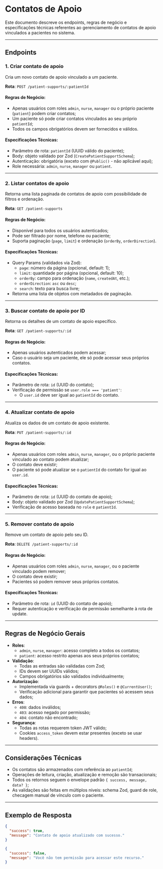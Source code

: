 # Contatos de Apoio

Este documento descreve os endpoints, regras de negócio e especificações técnicas referentes ao gerenciamento de contatos de apoio vinculados a pacientes no sistema.

---

## Endpoints

### 1. Criar contato de apoio

Cria um novo contato de apoio vinculado a um paciente.

**Rota**: `POST /patient-supports/:patientId`

#### Regras de Negócio:

- Apenas usuários com roles `admin`, `nurse`, `manager` ou o próprio paciente (`patient`) podem criar contatos;
- Um paciente só pode criar contatos vinculados ao seu próprio `patientId`;
- Todos os campos obrigatórios devem ser fornecidos e válidos.

#### Especificações Técnicas:

- Parâmetro de rota: `patientId` (UUID válido do paciente);
- Body: objeto validado por Zod (`CreatePatientSupportSchema`);
- Autenticação: obrigatória (exceto com `@Public()` - não aplicável aqui);
- Role necessária: `admin`, `nurse`, `manager` ou `patient`.

---

### 2. Listar contatos de apoio

Retorna uma lista paginada de contatos de apoio com possibilidade de filtros e ordenação.

**Rota**: `GET /patient-supports`

#### Regras de Negócio:

- Disponível para todos os usuários autenticados;
- Pode ser filtrado por nome, telefone ou paciente;
- Suporta paginação (`page`, `limit`) e ordenação (`orderBy`, `orderDirection`).

#### Especificações Técnicas:

- Query Params (validados via Zod):
  - `page`: número da página (opcional, default: 1);
  - `limit`: quantidade por página (opcional, default: 10);
  - `orderBy`: campo para ordenação (`name`, `createdAt`, etc.);
  - `orderDirection`: `asc` ou `desc`;
  - `search`: texto para busca livre;
- Retorna uma lista de objetos com metadados de paginação.

---

### 3. Buscar contato de apoio por ID

Retorna os detalhes de um contato de apoio específico.

**Rota**: `GET /patient-supports/:id`

#### Regras de Negócio:

- Apenas usuários autenticados podem acessar;
- Caso o usuário seja um paciente, ele só pode acessar seus próprios contatos.

#### Especificações Técnicas:

- Parâmetro de rota: `id` (UUID do contato);
- Verificação de permissão se `user.role === 'patient'`:
  - O `user.id` deve ser igual ao `patientId` do contato.

---

### 4. Atualizar contato de apoio

Atualiza os dados de um contato de apoio existente.

**Rota**: `PUT /patient-supports/:id`

#### Regras de Negócio:

- Apenas usuários com roles `admin`, `nurse`, `manager`, ou o próprio paciente vinculado ao contato podem atualizar;
- O contato deve existir;
- O paciente só pode atualizar se o `patientId` do contato for igual ao `user.id`.

#### Especificações Técnicas:

- Parâmetro de rota: `id` (UUID do contato de apoio);
- Body: objeto validado por Zod (`UpdatePatientSupportSchema`);
- Verificação de acesso baseada no `role` e `patientId`.

---

### 5. Remover contato de apoio

Remove um contato de apoio pelo seu ID.

**Rota**: `DELETE /patient-supports/:id`

#### Regras de Negócio:

- Apenas usuários com roles `admin`, `nurse`, `manager`, ou o paciente vinculado podem remover;
- O contato deve existir;
- Pacientes só podem remover seus próprios contatos.

#### Especificações Técnicas:

- Parâmetro de rota: `id` (UUID do contato de apoio);
- Requer autenticação e verificação de permissão semelhante à rota de update.

---

## Regras de Negócio Gerais

- **Roles**:
  - `admin`, `nurse`, `manager`: acesso completo a todos os contatos;
  - `patient`: acesso restrito apenas aos seus próprios contatos;
- **Validação**:
  - Todas as entradas são validadas com Zod;
  - IDs devem ser UUIDs válidos;
  - Campos obrigatórios são validados individualmente;
- **Autorização**:
  - Implementada via guards + decorators `@Roles()` e `@CurrentUser()`;
  - Verificação adicional para garantir que pacientes só acessem seus dados;
- **Erros**:
  - `400`: dados inválidos;
  - `403`: acesso negado por permissão;
  - `404`: contato não encontrado;
- **Segurança**:
  - Todas as rotas requerem token JWT válido;
  - Cookies `access_token` devem estar presentes (exceto se usar headers).

---

## Considerações Técnicas

- Os contatos são armazenados com referência ao `patientId`;
- Operações de leitura, criação, atualização e remoção são transacionais;
- Todos os retornos seguem o envelope padrão `{ success, message, data? }`;
- As validações são feitas em múltiplos níveis: schema Zod, guard de role, checagem manual de vínculo com o paciente.

---

## Exemplo de Resposta

```json
{
  "success": true,
  "message": "Contato de apoio atualizado com sucesso."
}
```

```json
{
  "success": false,
  "message": "Você não tem permissão para acessar este recurso."
}
```

